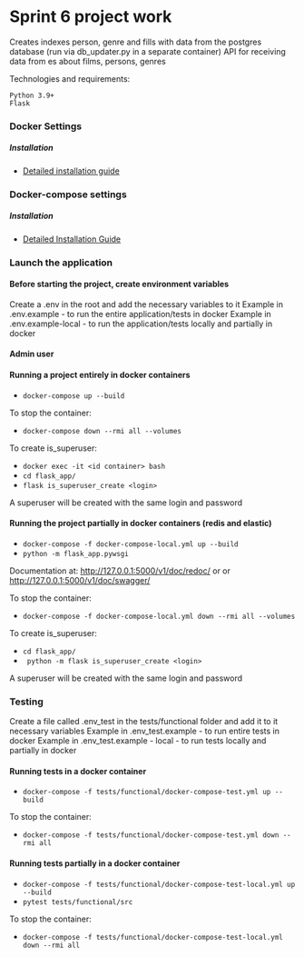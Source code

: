 # Sprint 6 project work

Creates indexes person, genre and fills with data from the postgres database
(run via db_updater.py in a separate container)
API for receiving data from es about films, persons, genres

Technologies and requirements:
```
Python 3.9+
Flask
```

### Docker Settings

##### Installation

* [Detailed installation guide](https://docs.docker.com/install/linux/docker-ce/ubuntu/)

### Docker-compose settings

##### Installation

* [Detailed Installation Guide](https://docs.docker.com/compose/install/)

### Launch the application

#### Before starting the project, create environment variables
Create a .env in the root and add the necessary variables to it
Example in .env.example - to run the entire application/tests in docker
Example in .env.example-local - to run the application/tests locally and
partially in docker

#### Admin user

#### Running a project entirely in docker containers

* `docker-compose up --build`

To stop the container:
* `docker-compose down --rmi all --volumes`


To create is_superuser:

* `docker exec -it <id container> bash`
* `cd flask_app/`
* `flask is_superuser_create <login>`

A superuser will be created with the same login and password


#### Running the project partially in docker containers (redis and elastic)

* `docker-compose -f docker-compose-local.yml up --build`
* `python -m flask_app.pywsgi`

Documentation at:
http://127.0.0.1:5000/v1/doc/redoc/ or or
http://127.0.0.1:5000/v1/doc/swagger/

To stop the container:
* `docker-compose -f docker-compose-local.yml down --rmi all --volumes`

To create is_superuser:

* `cd flask_app/`
* ` python -m flask is_superuser_create <login>`

A superuser will be created with the same login and password

### Testing

Create a file called .env_test in the tests/functional folder and add it to it
necessary variables
Example in .env_test.example - to run entire tests in docker
Example in .env_test.example - local - to run tests locally and
partially in docker


#### Running tests in a docker container

* `docker-compose -f tests/functional/docker-compose-test.yml up --build`

To stop the container:
* `docker-compose -f tests/functional/docker-compose-test.yml down --rmi all`

#### Running tests partially in a docker container

* `docker-compose -f tests/functional/docker-compose-test-local.yml up --build`
* `pytest tests/functional/src`

To stop the container:
* `docker-compose -f tests/functional/docker-compose-test-local.yml down --rmi all`
